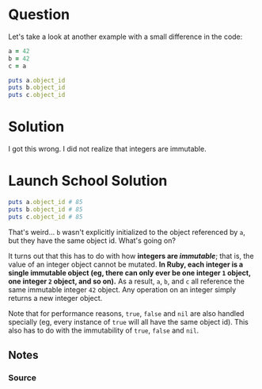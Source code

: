 # Question

Let's take a look at another example with a small difference in the code:


```ruby
a = 42
b = 42
c = a

puts a.object_id
puts b.object_id
puts c.object_id
```

# Solution
I got this wrong. I did not realize that integers are immutable.

# Launch School Solution

```ruby
puts a.object_id # 85
puts b.object_id # 85
puts c.object_id # 85
```

That's weird... `b` wasn't explicitly initialized to the object referenced by `a`, but they have the same object id. What's going on?

It turns out that this has to do with how **integers are _immutable_**; that is, the value of an integer object cannot be mutated. **In Ruby, each integer is a single immutable object (eg, there can only ever be one integer `1` object, one integer `2` object, and so on).** As a result, `a`, `b`, and `c` all reference the same immutable integer `42` object. Any operation on an integer simply returns a new integer object.

Note that for performance reasons, `true`, `false` and `nil` are also handled specially (eg, every instance of `true` will all have the same object id). This also has to do with the immutability of `true`, `false` and `nil`.





## Notes


### Source